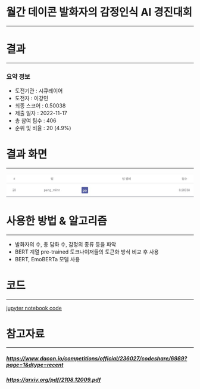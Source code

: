 # 월간 데이콘 발화자의 감정인식 AI 경진대회
---
# 결과
---
### 요약 정보
* 도전기관 : 시큐레이어
* 도전자 : 이강민
* 최종 스코어 : 0.50038
* 제출 일자 : 2022-11-17
* 총 참여 팀수 : 406
* 순위 및 비율 : 20 (4.9%)

# 결과 화면
---
![final_rank_and_score](./img/rank_score.JPG)

# 사용한 방법 & 알고리즘
---
* 발화자의 수, 총 담화 수, 감정의 종류 등을 파악
* BERT 계열 pre-trained 토크나이저들의 토큰화 방식 비교 후 사용
* BERT, EmoBERTa 모델 사용

# 코드
---
[jupyter notebook code](Speakers_emotion_recognition_monthly_Dacon-final.ipynb)

# 참고자료
---
##### https://www.dacon.io/competitions/official/236027/codeshare/6989?page=1&dtype=recent
##### https://arxiv.org/pdf/2108.12009.pdf

```python

```
